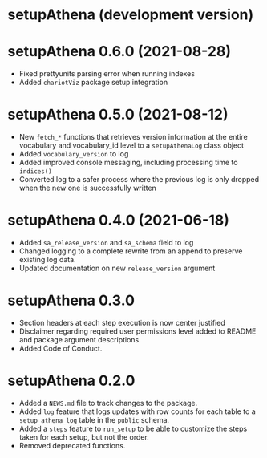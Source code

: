 # setupAthena (development version)

# setupAthena 0.6.0 (2021-08-28)  

* Fixed prettyunits parsing error when running indexes  
* Added `chariotViz` package setup integration


# setupAthena 0.5.0 (2021-08-12)  

* New `fetch_*` functions that retrieves version information 
at the entire vocabulary and vocabulary_id level to a 
`setupAthenaLog` class object  
* Added `vocabulary_version` to log  
* Added improved console messaging, including processing 
time to `indices()`  
* Converted log to a safer process where the previous log 
is only dropped when the new one is successfully written  


# setupAthena 0.4.0 (2021-06-18)  
 
* Added `sa_release_version` and `sa_schema` field to log  
* Changed logging to a complete rewrite from an append to preserve 
existing log data.  
* Updated documentation on new `release_version` argument  


# setupAthena 0.3.0

* Section headers at each step execution is now center justified  
* Disclaimer regarding required user permissions level added 
to README and package argument descriptions.  
* Added Code of Conduct.


# setupAthena 0.2.0

* Added a `NEWS.md` file to track changes to the package.  
* Added `log` feature that logs updates with row counts for each table to a `setup_athena_log` table in the `public` schema.  
* Added a `steps` feature to `run_setup` to be able to customize the steps taken for each setup, but not the order.  
* Removed deprecated functions.  





